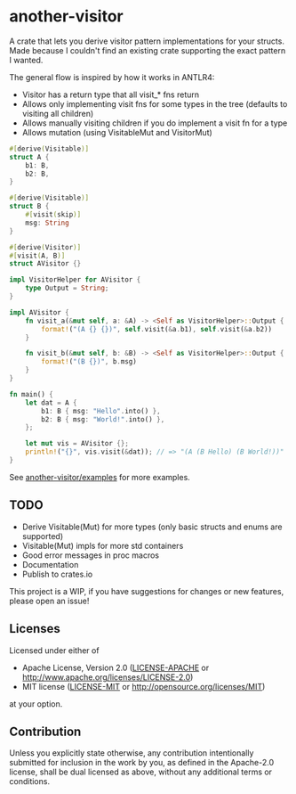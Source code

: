 # another-visitor

A crate that lets you derive visitor pattern implementations for your structs.<br>
Made because I couldn't find an existing crate supporting the exact pattern I wanted.

The general flow is inspired by how it works in ANTLR4:
- Visitor has a return type that all visit_* fns return
- Allows only implementing visit fns for some types in the tree (defaults to visiting all children)
- Allows manually visiting children if you do implement a visit fn for a type
- Allows mutation (using VisitableMut and VisitorMut)

```rust
#[derive(Visitable)]
struct A {
    b1: B,
    b2: B,
}

#[derive(Visitable)]
struct B {
    #[visit(skip)]
    msg: String
}

#[derive(Visitor)]
#[visit(A, B)]
struct AVisitor {}

impl VisitorHelper for AVisitor {
    type Output = String;
}

impl AVisitor {
    fn visit_a(&mut self, a: &A) -> <Self as VisitorHelper>::Output {
        format!("(A {} {})", self.visit(&a.b1), self.visit(&a.b2))
    }

    fn visit_b(&mut self, b: &B) -> <Self as VisitorHelper>::Output {
        format!("(B {})", b.msg)
    }
}

fn main() {
    let dat = A {
        b1: B { msg: "Hello".into() },
        b2: B { msg: "World!".into() },
    };

    let mut vis = AVisitor {};
    println!("{}", vis.visit(&dat)); // => "(A (B Hello) (B World!))"
}
```
See [another-visitor/examples](another-visitor/examples) for more examples.

## TODO
- Derive Visitable(Mut) for more types (only basic structs and enums are supported)
- Visitable(Mut) impls for more std containers
- Good error messages in proc macros
- Documentation
- Publish to crates.io

This project is a WIP, if you have suggestions for changes or new features, please open an issue!

## Licenses

Licensed under either of

 * Apache License, Version 2.0
   ([LICENSE-APACHE](LICENSE-APACHE) or http://www.apache.org/licenses/LICENSE-2.0)
 * MIT license
   ([LICENSE-MIT](LICENSE-MIT) or http://opensource.org/licenses/MIT)

at your option.

## Contribution

Unless you explicitly state otherwise, any contribution intentionally submitted
for inclusion in the work by you, as defined in the Apache-2.0 license, shall be
dual licensed as above, without any additional terms or conditions.

